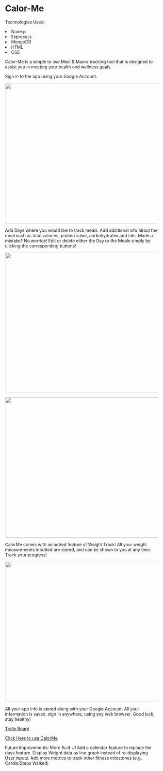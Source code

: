 # Calor-Me

Technologies Used: 

<li>Node.js</li>
<li>Express.js</li>
<li>MongoDB</li>
<li>HTML</li>
<li>CSS</li>
<p></p>

Calor-Me is a simple to use Meal & Macro tracking tool that is designed to assist you in meeting your health and wellness goals.

Sign in to the app using your Google Account. 

<p align="center">
<img width="860" height="460" src="https://i.imgur.com/WACUb5C.png">
 </p>
 
Add Days where you would like to track meals. Add additional info about the meal such as total calories, protien value, carbohydrates and fats.
Made a mistake? No worries! Edit or delete either the Day or the Meals simply by clicking the corresponding buttons!

 <p align="center">
<img width="860" height="460" src="https://i.imgur.com/kehLLn1.png">
 </p>

<p align="center">
<img width="860" height="460" src="https://i.imgur.com/tACN4pg.png">
 </p>

CalorMe comes with an added feature of Weight Track! All your weight measurements inputted are stored, and can be shown to you at any time. Track your progress!

<p align="center">
<img width="860" height="460" src="https://i.imgur.com/2tUOdSu.png">
 </p>

All your app info is stored along with your Google Account. All your information is saved, sign in anywhere, using any web browser. 
Good luck, stay healthy!


<a href="https://trello.com/b/gncliXP4/calorie-tracker">Trello Board</a>

<a href="https://trello.com/b/gncliXP4/calorie-tracker">Click Here to use CalorMe</a>



Future Improvements:
More fluid UI
Add a calendar feature to replace the days feature.
Display Weight data as line graph instead of re-displaying User inputs.
Add more metrics to track other fitness milestones (e.g. Cardio/Steps Walked)
